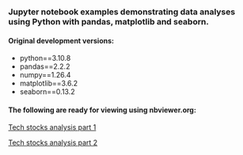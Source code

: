 ### Jupyter notebook examples demonstrating data analyses using Python with pandas, matplotlib and seaborn.

#### Original development versions:
- python==3.10.8
- pandas==2.2.2
- numpy==1.26.4
- matplotlib==3.6.2
- seaborn==0.13.2

#### The following are ready for viewing using nbviewer.org:

[Tech stocks analysis part 1](https://nbviewer.org/github/hobocz/jupyter/blob/c84f8c2840373bfabf2cc518d9198aaba25fd3d2/stock_analysis_1.ipynb)

[Tech stocks analysis part 2](https://nbviewer.org/github/hobocz/jupyter/blob/c84f8c2840373bfabf2cc518d9198aaba25fd3d2/stock_analysis_2.ipynb)
